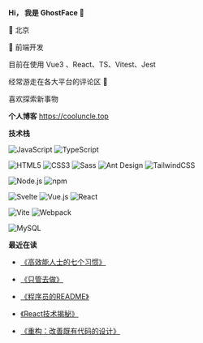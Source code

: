 
**Hi， 我是 GhostFace 🤡**

🏢 北京

👴 前端开发

目前在使用 Vue3 、React、TS、Vitest、Jest

经常游走在各大平台的评论区 👻

喜欢探索新事物

**个人博客**
https://cooluncle.top

**技术栈**

![JavaScript](https://img.shields.io/badge/JavaScript-%23323330.svg?logo=javascript&logoColor=%23F7DF1E&style=flat-square)
![TypeScript](https://img.shields.io/badge/Typescript-%23007acc.svg?logo=typescript&logoColor=white&style=flat-square)


<img src="https://img.shields.io/badge/Html5-%23e34f26.svg?logo=html5&logoColor=white&style=flat-square" alt="HTML5" /> <img src="https://img.shields.io/badge/CSS3-%231572b6.svg?logo=css3&logoColor=white&style=flat-square" alt="CSS3" /> <img src="https://img.shields.io/badge/Sass-%23CC6699.svg?logo=Sass&logoColor=white&style=flat-square" alt="Sass" /> <img src="https://img.shields.io/badge/ant%20design-%230170fe.svg?logo=Ant-design&logoColor=white&style=flat-square" alt="Ant Design" />  <img src="https://img.shields.io/badge/Tailwindcss-%2338b2ac.svg?logo=tailwind-css&logoColor=white&style=flat-square" alt="TailwindCSS" /> 


<img src="https://img.shields.io/badge/Node.js-%2343853d.svg?logo=node.js&logoColor=white&style=flat-square" alt="Node.js" /> <img src="https://img.shields.io/badge/NPM-%23cb0000.svg?logo=npm&logoColor=white&style=flat-square" alt="npm" />


<img src="https://img.shields.io/badge/Nuxt-%2300DC82.svg?logo=Nuxt.js&logoColor=white&style=flat-square" alt="Svelte" /> <img src="https://img.shields.io/badge/Vue.js-%2335495e.svg?logo=Vue.js&logoColor=%234fc08d&style=flat-square" alt="Vue.js" /> <img src="https://img.shields.io/badge/React-%2320232a.svg?logo=React&logoColor=%2361dafb&style=flat-square" alt="React" /> 


<img src="https://img.shields.io/badge/Vite-%233abafb.svg?logo=vite&logoColor=#646CFF&style=flat-square" alt="Vite" > <img src="https://img.shields.io/badge/Webpack-%231e72b3.svg?logo=Webpack&logoColor=white&style=flat-square" alt="Webpack" /> 


<img src="https://img.shields.io/badge/Mysql-%234479a1.svg?logo=MySQL&logoColor=white&style=flat-square" alt="MySQL" /> 


**最近在读**

* [《高效能人士的七个习惯》](https://weread.qq.com/web/reader/56d325907203e8a856def7f)
* [《只管去做》](https://weread.qq.com/web/bookDetail/45f32420726172d145ff822)
* [《程序员的README》](https://weread.qq.com/web/reader/10a328d0813ab8038g010b94)

* [《React技术揭秘》](https://react.iamkasong.com/)
* [《重构：改善既有代码的设计》](https://weread.qq.com/web/bookDetail/2ed32e60811e3a304g014c02)



